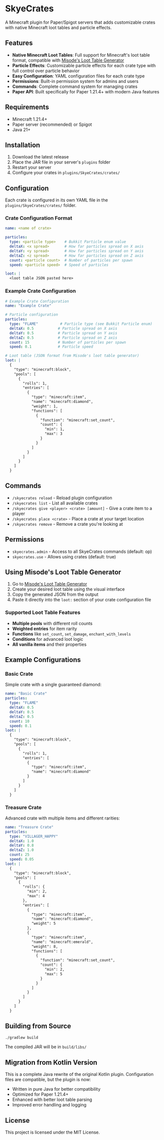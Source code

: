 # SkyeCrates

A Minecraft plugin for Paper/Spigot servers that adds customizable crates with native Minecraft loot tables and particle effects.

## Features

- **Native Minecraft Loot Tables**: Full support for Minecraft's loot table format, compatible with [Misode's Loot Table Generator](https://misode.github.io/loot-table/)
- **Particle Effects**: Customizable particle effects for each crate type with full control over particle behavior
- **Easy Configuration**: YAML configuration files for each crate type
- **Permissions**: Built-in permission system for admins and users
- **Commands**: Complete command system for managing crates
- **Paper API**: Built specifically for Paper 1.21.4+ with modern Java features

## Requirements

- Minecraft 1.21.4+
- Paper server (recommended) or Spigot
- Java 21+

## Installation

1. Download the latest release
2. Place the JAR file in your server's `plugins` folder
3. Restart your server
4. Configure your crates in `plugins/SkyeCrates/crates/`

## Configuration

Each crate is configured in its own YAML file in the `plugins/SkyeCrates/crates/` folder.

### Crate Configuration Format

```yaml
name: <name of crate>

particles:
  type: <particle type>    # Bukkit Particle enum value
  deltaX: <x spread>       # How far particles spread on X axis
  deltaY: <y spread>       # How far particles spread on Y axis  
  deltaZ: <z spread>       # How far particles spread on Z axis
  count: <particle count>  # Number of particles per spawn
  speed: <particle speed>  # Speed of particles

loot: |
  <loot table JSON pasted here>
```

### Example Crate Configuration

```yaml
# Example Crate Configuration
name: "Example Crate"

# Particle configuration
particles:
  type: "FLAME"          # Particle type (see Bukkit Particle enum)
  deltaX: 0.5           # Particle spread on X axis
  deltaY: 0.5           # Particle spread on Y axis  
  deltaZ: 0.5           # Particle spread on Z axis
  count: 15             # Number of particles per spawn
  speed: 0.1            # Particle speed

# Loot table (JSON format from Misode's loot table generator)
loot: |
  {
    "type": "minecraft:block",
    "pools": [
      {
        "rolls": 1,
        "entries": [
          {
            "type": "minecraft:item",
            "name": "minecraft:diamond",
            "weight": 1,
            "functions": [
              {
                "function": "minecraft:set_count",
                "count": {
                  "min": 1,
                  "max": 3
                }
              }
            ]
          }
        ]
      }
    ]
  }
```

## Commands

- `/skyecrates reload` - Reload plugin configuration
- `/skyecrates list` - List all available crates
- `/skyecrates give <player> <crate> [amount]` - Give a crate item to a player
- `/skyecrates place <crate>` - Place a crate at your target location
- `/skyecrates remove` - Remove a crate you're looking at

## Permissions

- `skyecrates.admin` - Access to all SkyeCrates commands (default: op)
- `skyecrates.use` - Allows using crates (default: true)

## Using Misode's Loot Table Generator

1. Go to [Misode's Loot Table Generator](https://misode.github.io/loot-table/)
2. Create your desired loot table using the visual interface
3. Copy the generated JSON from the output
4. Paste it directly into the `loot:` section of your crate configuration file

### Supported Loot Table Features

- **Multiple pools** with different roll counts
- **Weighted entries** for item rarity
- **Functions** like `set_count`, `set_damage`, `enchant_with_levels`
- **Conditions** for advanced loot logic
- **All vanilla items** and their properties

## Example Configurations

### Basic Crate
Simple crate with a single guaranteed diamond:

```yaml
name: "Basic Crate"
particles:
  type: "FLAME"
  deltaX: 0.5
  deltaY: 0.5
  deltaZ: 0.5
  count: 10
  speed: 0.1
loot: |
  {
    "type": "minecraft:block",
    "pools": [
      {
        "rolls": 1,
        "entries": [
          {
            "type": "minecraft:item",
            "name": "minecraft:diamond"
          }
        ]
      }
    ]
  }
```

### Treasure Crate
Advanced crate with multiple items and different rarities:

```yaml
name: "Treasure Crate"
particles:
  type: "VILLAGER_HAPPY"
  deltaX: 1.0
  deltaY: 0.8
  deltaZ: 1.0
  count: 25
  speed: 0.05
loot: |
  {
    "type": "minecraft:block",
    "pools": [
      {
        "rolls": {
          "min": 2,
          "max": 4
        },
        "entries": [
          {
            "type": "minecraft:item",
            "name": "minecraft:diamond",
            "weight": 5
          },
          {
            "type": "minecraft:item",
            "name": "minecraft:emerald",
            "weight": 8,
            "functions": [
              {
                "function": "minecraft:set_count",
                "count": {
                  "min": 2,
                  "max": 5
                }
              }
            ]
          }
        ]
      }
    ]
  }
```

## Building from Source

```bash
./gradlew build
```

The compiled JAR will be in `build/libs/`

## Migration from Kotlin Version

This is a complete Java rewrite of the original Kotlin plugin. Configuration files are compatible, but the plugin is now:
- Written in pure Java for better compatibility
- Optimized for Paper 1.21.4+
- Enhanced with better loot table parsing
- Improved error handling and logging

## License

This project is licensed under the MIT License.
